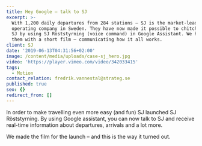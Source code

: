 ```yaml
---
title: Hey Google – talk to SJ
excerpt: >-
  With 1,200 daily departures from 284 stations – SJ is the market-leading train
  operating company in Sweden. They have now made it possible to chitchat with
  SJ by using SJ Röststyrning (voice command) in Google Assistant. We helped
  them with a short film – communicating how it all works. 
client: SJ
date: '2019-06-13T04:31:56+02:00'
image: /content/media/uploads/case-sj_hero.jpg
video: 'https://player.vimeo.com/video/342033415'
tags:
  - Motion
contact_relation: fredrik.vannestal@strateg.se
published: true
seo: {}
redirect_from: []
---
```

In order to make travelling even more easy (and fun) SJ launched SJ Röststyrning. By using Google assistant, you can now talk to SJ and receive real-time information about departures, arrivals and a lot more.  

We made the film for the launch – and this is the way it turned out.
